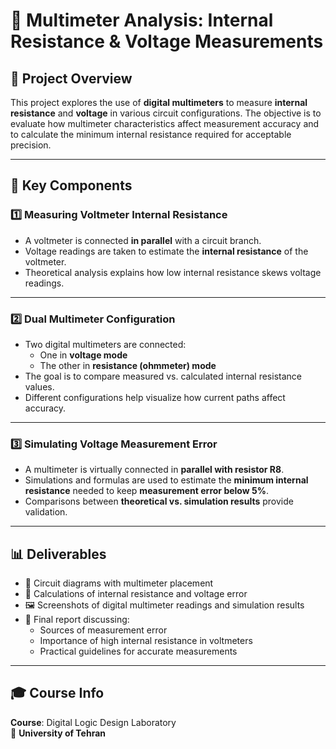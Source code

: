 # 🔌 Multimeter Analysis: Internal Resistance & Voltage Measurements

## 📘 Project Overview
This project explores the use of **digital multimeters** to measure **internal resistance** and **voltage** in various circuit configurations. The objective is to evaluate how multimeter characteristics affect measurement accuracy and to calculate the minimum internal resistance required for acceptable precision.

---

## 🧩 Key Components

### 1️⃣ Measuring Voltmeter Internal Resistance
- A voltmeter is connected **in parallel** with a circuit branch.
- Voltage readings are taken to estimate the **internal resistance** of the voltmeter.
- Theoretical analysis explains how low internal resistance skews voltage readings.

---

### 2️⃣ Dual Multimeter Configuration
- Two digital multimeters are connected:
  - One in **voltage mode**
  - The other in **resistance (ohmmeter) mode**
- The goal is to compare measured vs. calculated internal resistance values.
- Different configurations help visualize how current paths affect accuracy.

---

### 3️⃣ Simulating Voltage Measurement Error
- A multimeter is virtually connected in **parallel with resistor R8**.
- Simulations and formulas are used to estimate the **minimum internal resistance** needed to keep **measurement error below 5%**.
- Comparisons between **theoretical vs. simulation results** provide validation.

---

## 📊 Deliverables

- 📐 Circuit diagrams with multimeter placement
- 🧮 Calculations of internal resistance and voltage error
- 🖼 Screenshots of digital multimeter readings and simulation results
- 📄 Final report discussing:
  - Sources of measurement error
  - Importance of high internal resistance in voltmeters
  - Practical guidelines for accurate measurements

---

## 🎓 Course Info

**Course**: Digital Logic Design Laboratory  
📍 **University of Tehran**  
